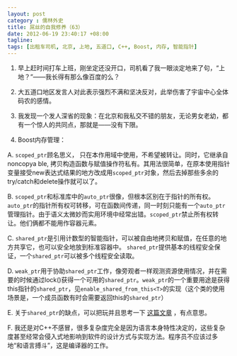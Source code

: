 ```yaml
---
layout: post
category : 儒林外史
title: 屌丝的自我修养（63）
date: 2012-06-19 23:40:17 +08:00
tagline:
tags: [出租车司机, 北京, 上地, 五道口, C++, Boost, 内存, 智能指针]
---
```


1. 早上赶时间打车上班，刚坐定还没开口，司机看了我一眼淡定地来了句，“上地？”——我长得有那么像百度的么？

2. 大五道口地区发言人对此表示强烈不满和坚决反对，此举伤害了宇宙中心全体码农的感情。

3. 我发现一个发人深省的现象：在北京和我私交不错的朋友，无论男女老幼，都有一个惊人的共同点，那就是——没有下限。

4. Boost内存管理：

A. `scoped_ptr`顾名思义， 只在本作用域中使用，不希望被转让。同时，它继承自noncopya ble, 拷贝构造函数与赋值操作符私有。其用法很简单，在原本使用指针变量接受new表达式结果的地方改成用`scoped_ptr`对象，然后去掉那些多余的try/catch和delete操作就可以了。

B. `scoped_ptr`和标准库中的`auto_ptr`很像，但根本区别在于指针的所有权。`auto_ptr`的指针所有权可转移，可在函数间传递，同一时刻只能有一个`auto_ptr`管理指针。由于语义太微妙而实用环境中经常出错。`scoped_ptr`禁止所有权转让。他们俩都不能用作容器元素。

C. `shared_ptr`是引用计数型的智能指针，可以被自由地拷贝和赋值，在任意的地方共享它，也可以安全地放到标准容器中。 `shared_ptr`提供基本的线程安全保证，一个`shared_ptr`可以被多个线程安全读取。

D. `weak_ptr`用于协助`shared_ptr`工作，像旁观者一样观测资源使用情况，并在需要的时候通过lock()获得一个可用的`shared_ptr`。`weak_ptr`的一个重要用途是获得this指针的`shared_ptr`，见`enable_shared_from_this<T>`的实现（这个类的使用场景是，一个成员函数有时会需要返回this的`shared_ptr`）

E. 关于`shared_ptr`的缺点，可以把玩并且思考一下 [这篇文章][1] ，有点意思。

F.  我还是对C++不感冒，很多复杂度完全是因为语言本身特性决定的，这些复杂度甚至经常会侵入式地影响到软件的设计方式与实现方法。程序员不应该过多地“和语言搏斗”，这是编译器的工作。

[1]: http://blog.liancheng.info/?p=85 
